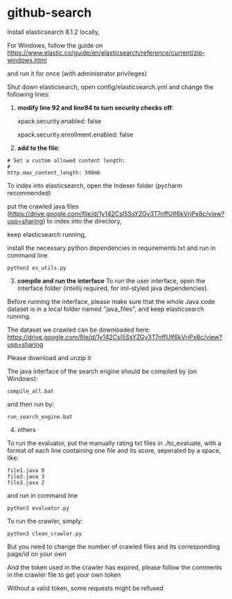 # github-search

Install elasticsearch 8.1.2 locally, 

For Windows, follow the guide on https://www.elastic.co/guide/en/elasticsearch/reference/current/zip-windows.html

and run it for once (with administrator privileges)

Shut down elasticsearch, open config/elasticsearch.yml and change the following lines:

1. **modify line 92 and line94 to turn security checks off**:

    xpack.security.enabled: false
    
    xpack.security.enrollment.enabled: false

2. **add to the file**:
```
# Set a custom allowed content length:
# 
http.max_content_length: 500mb
```
    
To index into elasticsearch, open the Indexer folder (pycharm recommended)

put the crawled java files (https://drive.google.com/file/d/1y142CsI5SsYZGy3T7nffUlf6kVrjPx8c/view?usp=sharing) to index into the directory,

keep elasticsearch running,

install the necessary python dependencies in requirements.txt and run in command line

`python3 es_utils.py`


3. **compile and run the interface**
To run the user interface, open the interface folder (intellij required, for iml-styled java dependencies).

Before running the interface, please make sure that the whole Java code dataset is in a local folder named "java_files", and keep elasticsearch running.

The dataset we crawled can be downloaded here: https://drive.google.com/file/d/1y142CsI5SsYZGy3T7nffUlf6kVrjPx8c/view?usp=sharing

Please download and unzip it

The java interface of the search engine should be compiled by (on Windows):

`compile_all.bat`

and then run by:

`run_search_engine.bat`

4. others

To run the evaluator, put the manually rating txt files in ./to_evaluate, with a format of each line containing one file and its score, seperated by a space, like:

```
file1.java 0
file2.java 3
file3.java 2
```

and run in command line

`python3 evaluator.py`

To run the crawler, simply:

`python3 clean_crawler.py`

But you need to change the number of crawled files and its corresponding page/id on your own

And the token used in the crawler has expired, please follow the comments in the crawler file to get your own token

Without a valid token, some requests might be refused
